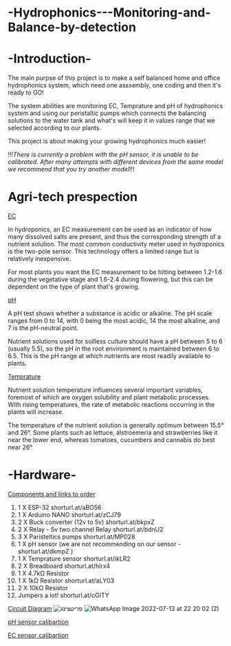 # -Hydrophonics---Monitoring-and-Balance-by-detection
# -Introduction-

The main purpse of this project is to make a self balanced home and office hydrophonics system, which need one asssembly, one coding and then it's ready to GO!

The system abilities are monitoring EC, Temprature and pH of hydrophonics system and using our peristaltic pumps which connects the balancing solutions to the water tank and what's will keep it in values range that we selected according to our plants.

This project is about making your growing hydrophonics much easier!

!!!*There is currently a problem with the pH sensor, it is unable to be calibrated. After many attempts with different devices from the same model we recommend that you try another model*!!!

# Agri-tech prespection

<ins>EC</ins>

In hydroponics, an EC measurement can be used as an indicator of how many dissolved salts are present, and thus the corresponding strength of a nutrient solution. The most common conductivity meter used in hydroponics is the two-pole sensor. This technology offers a limited range but is relatively inexpensive.

For most plants you want the EC measurement to be hitting between 1.2-1.6 during the vegetative stage and 1.6-2.4 during flowering, but this can be dependent on the type of plant that's growing.

<ins>pH</ins>

A pH test shows whether a substance is acidic or alkaline. The pH scale ranges from 0 to 14, with 0 being the most acidic, 14 the most alkaline, and 7 is the pH-neutral point.

Nutrient solutions used for soilless culture should have a pH between 5 to 6 (usually 5.5), so the pH in the root environment is maintained between 6 to 6.5. This is the pH range at which nutrients are most readily available to plants.

<ins>Temprature</ins>

Nutrient solution temperature influences several important variables, foremost of which are oxygen solubility and plant metabolic processes. With rising temperatures, the rate of metabolic reactions occurring in the plants will increase.

The temperature of the nutrient solution is generally optimum between 15.5° and 26°. Some plants such as lettuce, alstroemeria and strawberries like it near the lower end, whereas tomatoes, cucumbers and cannabis do best near 26° 


# -Hardware-

<ins>Components and links to order</ins>

  1. 1 X ESP-32 shorturl.at/aBO56
  2. 1 X Arduino NANO shorturl.at/zCJ79
  3. 2 X Buck converter (12v to 5v) shorturl.at/bkpxZ
  4. 2 X Relay - 5v two channel Relay shorturl.at/bdnU2
  5. 3 X Paristeltics pumps shorturl.at/MP028
  6. 1 X pH sensor (we are not recommending on our sensor - shorturl.at/dkmpZ )
  7. 1 X Temprature sensor shorturl.at/ikLR2
  8. 2 X Breadboard shorturl.at/hlrx4
  9. 1 X 4.7kΩ Resistor
  10. 1 X 1kΩ Resistor  shorturl.at/aLY03
  11. 2 X 10kΩ Resistor
  12. Jumpers a lot! shorturl.at/cGITY
  
 <ins>Circuit Diagram</ins>
 ![פריטצינג](https://user-images.githubusercontent.com/109233742/178999706-d02ac94c-66c8-4eb0-b16b-0e4afe13968e.jpeg)
![WhatsApp Image 2022-07-13 at 22 20 02 (2)](https://user-images.githubusercontent.com/109233742/178998765-0efa04d0-729d-41ea-9069-ab857aa288cb.jpeg)


<ins>pH sensor calibartion</ins>

<ins>EC sensor calibartion</ins>
 

